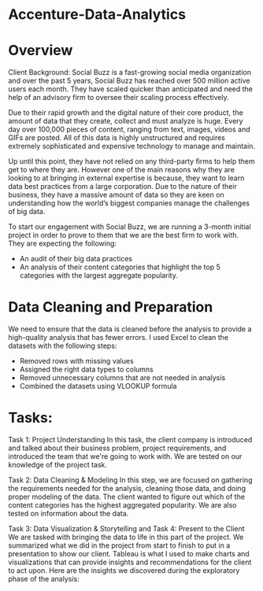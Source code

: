 # Accenture-Data-Analytics
# Overview
Client Background: Social Buzz is a fast-growing social media organization and over the past 5 years, Social Buzz has reached over 500 million active users each month. They have scaled quicker than anticipated and need the help of an advisory firm to oversee their scaling process effectively.

Due to their rapid growth and the digital nature of their core product, the amount of data that they create, collect and must analyze is huge. Every day over 100,000 pieces of content, ranging from text, images, videos and GIFs are posted. All of this data is highly unstructured and requires extremely sophisticated and expensive technology to manage and maintain.

Up until this point, they have not relied on any third-party firms to help them get to where they are. However one of the main reasons why they are looking to at bringing in external expertise is because, they want to learn data best practices from a large corporation. Due to the nature of their business, they have a massive amount of data so they are keen on understanding how the world’s biggest companies manage the challenges of big data.

To start our engagement with Social Buzz, we are running a 3-month initial project in order to prove to them that we are the best firm to work with. They are expecting the following:

- An audit of their big data practices
- An analysis of their content categories that highlight the top 5 categories with the largest aggregate popularity.

# Data Cleaning and Preparation
We need to ensure that the data is cleaned before the analysis to provide a high-quality analysis that has fewer errors. I used Excel to clean the datasets with the following steps:
- Removed rows with missing values
- Assigned the right data types to columns
- Removed unnecessary columns that are not needed in analysis
- Combined the datasets using VLOOKUP formula

# Tasks:
Task 1: Project Understanding
In this task, the client company is introduced and talked about their business problem, project requirements, and introduced the team that we're going to work with. We are tested on our knowledge of the project task.

Task 2: Data Cleaning & Modeling
In this step, we are focused on gathering the requirements needed for the analysis, cleaning those data, and doing proper modeling of the data. The client wanted to figure out which of the content categories has the highest aggregated popularity. We are also tested on information about the data.

Task 3: Data Visualization & Storytelling and Task 4: Present to the Client
We are tasked with bringing the data to life in this part of the project. We summarized what we did in the project from start to finish to put in a presentation to show our client. Tableau is what I used to make charts and visualizations that can provide insights and recommendations for the client to act upon. Here are the insights we discovered during the exploratory phase of the analysis:



